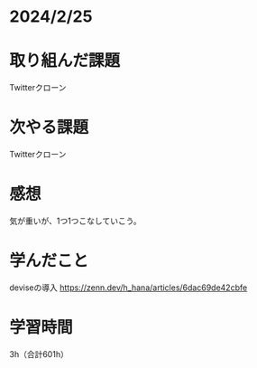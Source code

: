 # 2024/2/25
# 取り組んだ課題
Twitterクローン

# 次やる課題
Twitterクローン

# 感想
気が重いが、1つ1つこなしていこう。

# 学んだこと
deviseの導入
https://zenn.dev/h_hana/articles/6dac69de42cbfe


# 学習時間
3h（合計601h）
